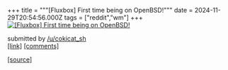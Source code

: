 +++
title = """[Fluxbox] First time being on OpenBSD!"""
date = 2024-11-29T20:54:56.000Z
tags = ["reddit","wm"]
+++
[![[Fluxbox] First time being on OpenBSD!](https://preview.redd.it/jsotz9a2mw3e1.png?width=640&crop=smart&auto=webp&s=17eb182212358fbd73877ad0d42958d3c4117737 "[Fluxbox] First time being on OpenBSD!")](https://www.reddit.com/r/unixporn/comments/1h2vlu5/fluxbox_first_time_being_on_openbsd/)

submitted by [/u/cokicat\_sh](https://www.reddit.com/user/cokicat_sh)  
[\[link\]](https://i.redd.it/jsotz9a2mw3e1.png) [\[comments\]](https://www.reddit.com/r/unixporn/comments/1h2vlu5/fluxbox_first_time_being_on_openbsd/)

[[source]](https://www.reddit.com/r/unixporn/comments/1h2vlu5/fluxbox_first_time_being_on_openbsd/)
